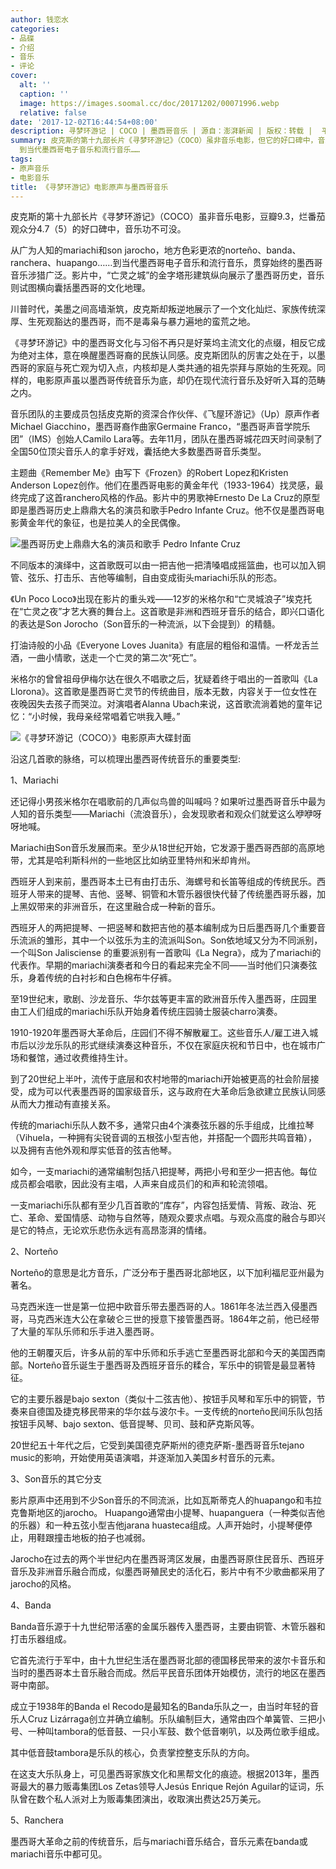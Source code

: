```yaml
---
author: 钱恋水
categories:
- 品碟
- 介绍
- 音乐
- 评论
cover:
  alt: ''
  caption: ''
  image: https://images.soomal.cc/doc/20171202/00071996.webp
  relative: false
date: '2017-12-02T16:44:54+08:00'
description: 寻梦环游记 | COCO | 墨西哥音乐 | 源自：澎湃新闻 | 版权：转载 |  平均/总评分：10.00/70
summary: 皮克斯的第十九部长片《寻梦环游记》（COCO）虽非音乐电影，但它的好口碑中，音乐功不可没。从广为人知的mariachi和son jarocho，地方色彩更浓的norteño、banda、ranchera、huapango
  到当代墨西哥电子音乐和流行音乐……
tags:
- 原声音乐
- 电影音乐
title: 《寻梦环游记》电影原声与墨西哥音乐
---
```


皮克斯的第十九部长片《寻梦环游记》（COCO）虽非音乐电影，豆瓣9.3，烂番茄观众分4.7（5）的好口碑中，音乐功不可没。

从广为人知的mariachi和son jarocho，地方色彩更浓的norteño、banda、ranchera、huapango……到当代墨西哥电子音乐和流行音乐，贯穿始终的墨西哥音乐涉猎广泛。影片中，“亡灵之城”的金字塔形建筑纵向展示了墨西哥历史，音乐则试图横向囊括墨西哥的文化地理。

川普时代，美墨之间高墙渐筑，皮克斯却叛逆地展示了一个文化灿烂、家族传统深厚、生死观豁达的墨西哥，而不是毒枭与暴力遍地的蛮荒之地。

《寻梦环游记》中的墨西哥文化与习俗不再只是好莱坞主流文化的点缀，相反它成为绝对主体，意在唤醒墨西哥裔的民族认同感。皮克斯团队的厉害之处在于，以墨西哥的家庭与死亡观为切入点，内核却是人类共通的祖先崇拜与原始的生死观。同样的，电影原声虽以墨西哥传统音乐为底，却仍在现代流行音乐及好听入耳的范畴之内。

音乐团队的主要成员包括皮克斯的资深合作伙伴、《飞屋环游记》（Up）原声作者Michael Giacchino，墨西哥裔作曲家Germaine Franco，“墨西哥声音学院乐团”（IMS）创始人Camilo Lara等。去年11月，团队在墨西哥城花四天时间录制了全国50位顶尖音乐人的拿手好戏，囊括绝大多数墨西哥音乐类型。

主题曲《Remember Me》由写下《Frozen》的Robert Lopez和Kristen Anderson Lopez创作。他们在墨西哥电影的黄金年代（1933-1964）找灵感，最终完成了这首ranchero风格的作品。影片中的男歌神Ernesto De La Cruz的原型即是墨西哥历史上鼎鼎大名的演员和歌手Pedro Infante Cruz。他不仅是墨西哥电影黄金年代的象征，也是拉美人的全民偶像。

![墨西哥历史上鼎鼎大名的演员和歌手 Pedro Infante Cruz](https://images.soomal.cc/doc/20171202/00071995.webp)





不同版本的演绎中，这首歌既可以由一把吉他一把清嗓唱成摇篮曲，也可以加入铜管、弦乐、打击乐、吉他等编制，自由变成街头mariachi乐队的形态。

《Un Poco Loco》出现在影片的重头戏――12岁的米格尔和“亡灵城浪子”埃克托在“亡灵之夜”才艺大赛的舞台上。这首歌是非洲和西班牙音乐的结合，即兴口语化的表达是Son Jorocho（Son音乐的一种流派，以下会提到）的精髓。

打油诗般的小品《Everyone Loves Juanita》有底层的粗俗和温情。一杯龙舌兰酒，一曲小情歌，送走一个亡灵的第二次“死亡”。

米格尔的曾曾祖母伊梅尔达在很久不唱歌之后，犹疑着终于唱出的一首歌叫《La Llorona》。这首歌是墨西哥亡灵节的传统曲目，版本无数，内容关于一位女性在夜晚因失去孩子而哭泣。对演唱者Alanna Ubach来说，这首歌流淌着她的童年记忆：“小时候，我母亲经常唱着它哄我入睡。”

![《寻梦环游记（COCO）》电影原声大碟封面](https://images.soomal.cc/doc/20171202/00071996.webp)





沿这几首歌的脉络，可以梳理出墨西哥传统音乐的重要类型:

1、Mariachi

还记得小男孩米格尔在唱歌前的几声似鸟兽的叫喊吗？如果听过墨西哥音乐中最为人知的音乐类型――Mariachi（流浪音乐），会发现歌者和观众们就爱这么咿咿呀呀地喊。

Mariachi由Son音乐发展而来。至少从18世纪开始，它发源于墨西哥西部的高原地带，尤其是哈利斯科州的一些地区比如纳亚里特州和米却肯州。

西班牙人到来前，墨西哥本土已有由打击乐、海螺号和长笛等组成的传统民乐。西班牙人带来的提琴、吉他、竖琴、铜管和木管乐器很快代替了传统墨西哥乐器，加上黑奴带来的非洲音乐，在这里融合成一种新的音乐。

西班牙人的两把提琴、一把竖琴和数把吉他的基本编制成为日后墨西哥几个重要音乐流派的雏形，其中一个以弦乐为主的流派叫Son。Son依地域又分为不同派别，一个叫Son Jalisciense 的重要派别有一首歌叫《La Negra》，成为了mariachi的代表作。早期的mariachi演奏者和今日的看起来完全不同――当时他们只演奏弦乐，身着传统的白衬衫和白色棉布牛仔裤。

至19世纪末，歌剧、沙龙音乐、华尔兹等更丰富的欧洲音乐传入墨西哥，庄园里由工人们组成的mariachi乐队开始身着传统庄园骑士服装charro演奏。

1910-1920年墨西哥大革命后，庄园们不得不解散雇工。这些音乐人/雇工进入城市后以沙龙乐队的形式继续演奏这种音乐，不仅在家庭庆祝和节日中，也在城市广场和餐馆，通过收费维持生计。

到了20世纪上半叶，流传于底层和农村地带的mariachi开始被更高的社会阶层接受，成为可以代表墨西哥的国家级音乐，这与政府在大革命后急欲建立民族认同感从而大力推动有直接关系。

传统的mariachi乐队人数不多，通常只由4个演奏弦乐器的乐手组成，比维拉琴（Vihuela，一种拥有尖锐音调的五根弦小型吉他，并搭配一个圆形共鸣音箱），以及拥有吉他外观和厚实低音的弦吉他琴。

如今，一支mariachi的通常编制包括八把提琴，两把小号和至少一把吉他。每位成员都会唱歌，因此没有主唱，人声来自成员们的和声和轮流领唱。

一支mariachi乐队都有至少几百首歌的“库存”，内容包括爱情、背叛、政治、死亡、革命、爱国情感、动物与自然等，随观众要求点唱。与观众高度的融合与即兴是它的特点，无论欢乐悲伤永远有高昂澎湃的情绪。

2、Norteño

Norteño的意思是北方音乐，广泛分布于墨西哥北部地区，以下加利福尼亚州最为著名。

马克西米连一世是第一位把中欧音乐带去墨西哥的人。1861年冬法兰西入侵墨西哥，马克西米连大公在拿破仑三世的授意下接管墨西哥。1864年之前，他已经带了大量的军队乐师和乐手进入墨西哥。

他的王朝覆灭后，许多从前的军中乐师和乐手逃亡至墨西哥北部和今天的美国西南部。Norteño音乐诞生于墨西哥及西班牙音乐的糅合，军乐中的铜管是最显著特征。

它的主要乐器是bajo sexton（类似十二弦吉他）、按钮手风琴和军乐中的铜管，节奏来自德国及捷克移民带来的华尔兹与波尔卡。一支传统的norteño民间乐队包括按钮手风琴、bajo sexton、低音提琴、贝司、鼓和萨克斯风等。

20世纪五十年代之后，它受到美国德克萨斯州的德克萨斯-墨西哥音乐tejano music的影响，开始使用英语演唱，并逐渐加入美国乡村音乐的元素。

3、Son音乐的其它分支

影片原声中还用到不少Son音乐的不同流派，比如瓦斯蒂克人的huapango和韦拉克鲁斯地区的jarocho。
Huapango通常由小提琴、huapanguera（一种类似吉他的乐器）和一种五弦小型吉他jarana huasteca组成。人声开始时，小提琴便停止，用鞋跟撞击地板的拍子也减弱。

Jarocho在过去的两个半世纪内在墨西哥湾区发展，由墨西哥原住民音乐、西班牙音乐及非洲音乐融合而成，似墨西哥殖民史的活化石，影片中有不少歌曲都采用了jarocho的风格。

4、Banda

Banda音乐源于十九世纪带活塞的金属乐器传入墨西哥，主要由铜管、木管乐器和打击乐器组成。

它首先流行于军中，由十九世纪生活在墨西哥北部的德国移民带来的波尔卡音乐和当时的墨西哥本土音乐融合而成。然后平民音乐团体开始模仿，流行的地区在墨西哥中南部。

成立于1938年的Banda el Recodo是最知名的Banda乐队之一，由当时年轻的音乐人Cruz Lizárraga创立并确立编制。乐队编制巨大，通常由四个单簧管、三把小号、一种叫tambora的低音鼓、一只小军鼓、数个低音喇叭，以及两位歌手组成。

其中低音鼓tambora是乐队的核心，负责掌控整支乐队的方向。

在这支大乐队身上，可见墨西哥家族文化和黑帮文化的痕迹。根据2013年，墨西哥最大的暴力贩毒集团Los Zetas领导人Jesús Enrique Rejón Aguilar的证词，乐队曾在数个私人派对上为贩毒集团演出，收取演出费达25万美元。

5、Ranchera

墨西哥大革命之前的传统音乐，后与mariachi音乐结合，音乐元素在banda或mariachi音乐中都可见。